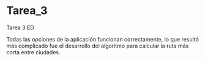 # Tarea_3
Tarea 3 ED

Todas las opciones de la aplicación funcionan correctamente, lo que resultó más complicado fue el desarrollo del algoritmo para calcular la ruta más corta entre ciudades.
